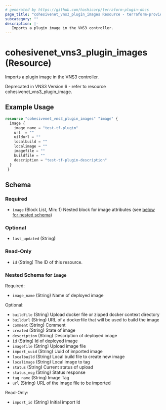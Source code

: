 ```yaml
---
# generated by https://github.com/hashicorp/terraform-plugin-docs
page_title: "cohesivenet_vns3_plugin_images Resource - terraform-provider-cohesivenet"
subcategory: ""
description: |-
   Imports a plugin image in the VNS3 controller.
---
```


# cohesivenet_vns3_plugin_images (Resource)

 Imports a plugin image in the VNS3 controller.

 Deprecated in VNS3 Version 6 - refer to resource cohesivenet_vns3_plugin_image.

## Example Usage

```terraform
resource "cohesivenet_vns3_plugin_images" "image" {
  image {
    image_name = "test-tf-plugin"
    url  = ""
    uildurl = ""
    localbuild = ""
    localimage = ""
    imagefile = ""
    buildfile = ""
    description = "test-tf-plugin-description"
  }
 }
```

<!-- schema generated by tfplugindocs -->
## Schema

### Required

- `image` (Block List, Min: 1) Nested block for image attributes (see [below for nested schema](#nestedblock--image))

### Optional

- `last_updated` (String)

### Read-Only

- `id` (String) The ID of this resource.

<a id="nestedblock--image"></a>
### Nested Schema for `image`

Required:

- `image_name` (String) Name of deployed image

Optional:

- `buildfile` (String) Upload docker file or zipped docker context directory
- `buildurl` (String) URL of a dockerfile that will be used to build the image
- `comment` (String) Comment
- `created` (String) State of image
- `description` (String) Description of deployed image
- `id` (String) Id of deployed image
- `imagefile` (String) Upload image file
- `import_uuid` (String) Uuid of imported image
- `localbuild` (String) Local build file to create new image
- `localimage` (String) Local image to tag
- `status` (String) Current status of upload
- `status_msg` (String) Status response
- `tag_name` (String) Image Tag
- `url` (String) URL of the image file to be imported

Read-Only:

- `import_id` (String) Initial import Id


   